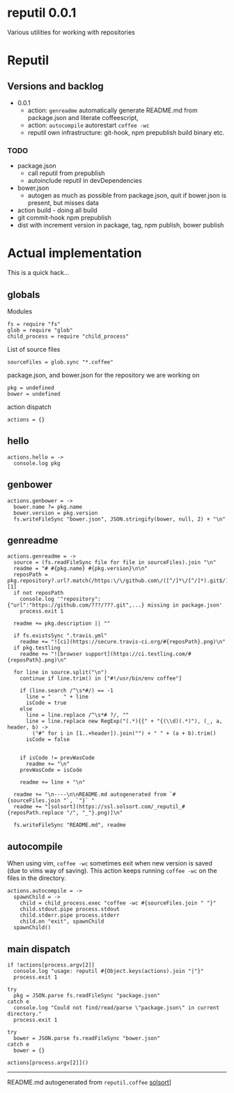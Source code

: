 # reputil 0.0.1

Various utilities for working with repositories
# Reputil

## Versions and backlog



- 0.0.1 
  - action: `genreadme` automatically generate README.md from package.json and literate coffeescript, 
  - action: `autocompile` autorestart `coffee -wc`
  - reputil own infrastructure: git-hook, npm prepublish build binary etc.

### TODO

- package.json
  - call reputil from prepublish
  - autoinclude reputil in devDependencies
- bower.json
  - autogen as much as possible from package.json, quit if bower.json is present, but misses data
- action build - doing all build
- git commit-hook npm prepublish
- dist with increment version in package, tag, npm publish, bower publish 

# Actual implementation

This is a quick hack...

    

## globals

Modules

    fs = require "fs"
    glob = require "glob"
    child_process = require "child_process"
    

List of source files

    sourceFiles = glob.sync "*.coffee"
    

package.json, and bower.json for the repository we are working on

    pkg = undefined
    bower = undefined
    

action dispatch

    actions = {}
    

## hello

    
    actions.hello = ->
      console.log pkg
    

## genbower

    actions.genbower = ->
      bower.name ?= pkg.name
      bower.version = pkg.version
      fs.writeFileSync "bower.json", JSON.stringify(bower, null, 2) + "\n"
    

## genreadme

    actions.genreadme = ->
      source = (fs.readFileSync file for file in sourceFiles).join "\n"
      readme = "# #{pkg.name} #{pkg.version}\n\n"
      reposPath = pkg.repository?.url?.match(/https:\/\/github.com\/([^/]*\/[^/]*).git$/)?[1]
      if not reposPath
        console.log '"repository":{"url":"https://github.com/???/???.git",...} missing in package.json'
        process.exit 1
    
      readme += pkg.description || ""
    
      if fs.existsSync ".travis.yml"
        readme += "![ci](https://secure.travis-ci.org/#{reposPath}.png)\n"
      if pkg.testling
        readme += "![browser support](https://ci.testling.com/#{reposPath}.png)\n"
    
      for line in source.split("\n")
        continue if line.trim() in ["#!/usr/bin/env coffee"]
    
        if (line.search /^\s*#/) == -1
          line = "    " + line
          isCode = true
        else
          line = line.replace /^\s*# ?/, ""
          line = line.replace new RegExp("(.*){{" + "{(\\d)(.*)"), (_, a, header, b) ->
            ("#" for i in [1..+header]).join("") + " " + (a + b).trim()
          isCode = false
    
    
        if isCode != prevWasCode
          readme += "\n"
        prevWasCode = isCode
    
        readme += line + "\n"
    
      readme += "\n----\n\nREADME.md autogenerated from `#{sourceFiles.join "`, `"}` "
      readme += "[solsort](https://ssl.solsort.com/_reputil_#{reposPath.replace "/", "_"}.png)]\n"
    
      fs.writeFileSync "README.md", readme
    

## autocompile

When using vim, `coffee -wc` sometimes exit when new version is saved (due to vims way of saving). This action keeps running `coffee -wc` on the files in the directory.


    actions.autocompile = ->
      spawnChild = ->
        child = child_process.exec "coffee -wc #{sourceFiles.join " "}"
        child.stdout.pipe process.stdout
        child.stderr.pipe process.stderr
        child.on "exit", spawnChild
      spawnChild()
    
    

## main dispatch

    if !actions[process.argv[2]]
      console.log "usage: reputil #{Object.keys(actions).join "|"}"
      process.exit 1
    
    try
      pkg = JSON.parse fs.readFileSync "package.json"
    catch e
      console.log "Could not find/read/parse \"package.json\" in current directory."
      process.exit 1
    
    try
      bower = JSON.parse fs.readFileSync "bower.json"
    catch e
      bower = {}
    
    actions[process.argv[2]]()
    

----

README.md autogenerated from `reputil.coffee` [solsort](https://ssl.solsort.com/_reputil_rasmuserik_reputil.png)]
